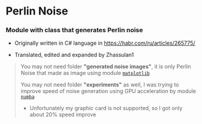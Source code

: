 # Perlin Noise

### Module with class that generates Perlin noise

- Originally written in C# language in https://habr.com/ru/articles/265775/

- Translated, edited and expanded by Zhassulan1



    
>You may not need folder __"generated noise images"__, it is only Perlin Noise that made as image using module [`matplotlib`](https://matplotlib.org/)
>
>You may not need folder __"experiments"__ as well, I was trying to improve speed of noise generation using GPU acceleration by module [`numba`](https://numba.pydata.org/)
>- Unfortunately my graphic card is not supported, so I got only about 20% speed improve 